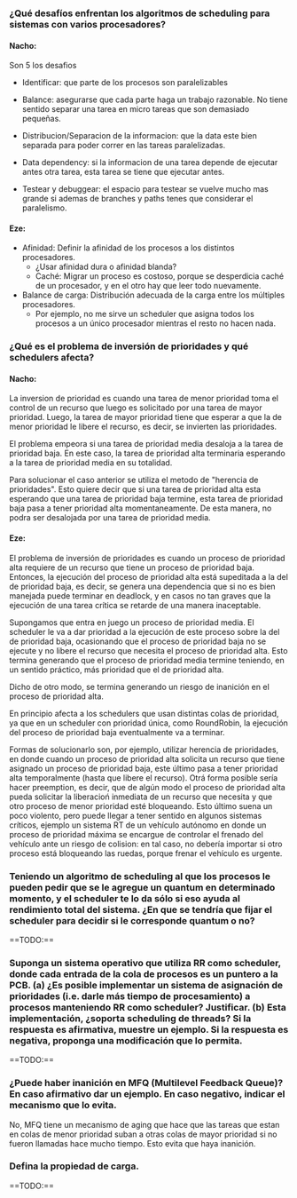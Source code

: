 ﻿### ¿Qué desafíos enfrentan los algoritmos de scheduling para sistemas con varios procesadores?

#### Nacho:
Son 5 los desafios

* Identificar: que parte de los procesos son paralelizables

* Balance: asegurarse que cada parte haga un trabajo razonable. No tiene sentido separar una tarea en micro tareas que son demasiado pequeñas.

* Distribucion/Separacion de la informacion: que la data este bien separada para poder correr en las tareas paralelizadas.

* Data dependency: si la informacion de una tarea depende de ejecutar antes otra tarea, esta tarea se tiene que ejecutar antes.

* Testear y debuggear: el espacio para testear se vuelve mucho mas grande si ademas de branches y paths tenes que considerar el paralelismo.  

#### Eze:

* Afinidad: Definir la afinidad de los procesos a los distintos procesadores.
	* ¿Usar afinidad dura o afinidad blanda?
	* Caché: Migrar un proceso es costoso, porque se desperdicia caché de un procesador, y en el otro hay que leer todo nuevamente.
* Balance de carga: Distribución adecuada de la carga entre los múltiples procesadores. 
	* Por ejemplo, no me sirve un scheduler que asigna todos los procesos a un único procesador mientras el resto no hacen nada.

### ¿Qué es el problema de inversión de prioridades y qué schedulers afecta?

#### Nacho:
La inversion de prioridad es cuando una tarea de menor prioridad toma el control de un recurso que luego es solicitado por una tarea de mayor prioridad. Luego, la tarea de mayor prioridad tiene que esperar a que la de menor prioridad le libere el recurso, es decir, se invierten las prioridades. 

El problema empeora si una tarea de prioridad media desaloja a la tarea de prioridad baja. En este caso, la tarea de prioridad alta terminaria esperando a la tarea de prioridad media en su totalidad. 

Para solucionar el caso anterior se utiliza el metodo de "herencia de prioridades". Esto quiere decir que si una tarea de prioridad alta esta esperando que una tarea de prioridad baja termine, esta tarea de prioridad baja pasa a tener prioridad alta momentaneamente. De esta manera, no podra ser desalojada por una tarea de prioridad media.

#### Eze:
El problema de inversión de prioridades es cuando un proceso de prioridad alta requiere de un recurso que tiene un proceso de prioridad baja. Entonces, la ejecución del proceso de prioridad alta está supeditada a la del de prioridad baja, es decir, se genera una dependencia que si no es bien manejada puede terminar en deadlock, y en casos no tan graves que la ejecución de una tarea crítica se retarde de una manera inaceptable.

Supongamos que entra en juego un proceso de prioridad media. El scheduler le va a dar prioridad a la ejecución de este proceso sobre la del de prioridad baja, ocasionando que el proceso de prioridad baja no se ejecute y no libere el recurso que necesita el proceso de prioridad alta. Esto termina generando que el proceso de prioridad media termine teniendo, en un sentido práctico, más prioridad que el de prioridad alta.

Dicho de otro modo, se termina generando un riesgo de inanición en el proceso de prioridad alta.

En principio afecta a los schedulers que usan distintas colas de prioridad, ya que en un scheduler con prioridad única, como RoundRobin, la ejecución del proceso de prioridad baja eventualmente va a terminar.

Formas de solucionarlo son, por ejemplo, utilizar herencia de prioridades, en donde cuando un proceso de prioridad alta solicita un recurso que tiene asignado un proceso de prioridad baja, este último pasa a tener prioridad alta temporalmente (hasta que libere el recurso). Otrá forma posible sería hacer preemption, es decir, que de algún modo el proceso de prioridad alta pueda solicitar la liberacioń inmediata de un recurso que necesita y que otro proceso de menor prioridad esté bloqueando. Esto último suena un poco violento, pero puede llegar a tener sentido en algunos sistemas críticos, ejemplo un sistema RT de un vehículo autónomo en donde un proceso de prioridad máxima se encargue de controlar el frenado del vehículo ante un riesgo de colision: en tal caso, no debería importar si otro proceso está bloqueando las ruedas, porque frenar el vehículo es urgente.

### Teniendo un algoritmo de scheduling al que los procesos le pueden pedir que se le agregue un quantum en determinado momento, y el scheduler te lo da sólo si eso ayuda al rendimiento total del sistema. ¿En que se tendría que fijar el scheduler para decidir si le corresponde quantum o no?

==TODO:==

### Suponga un sistema operativo que utiliza RR como scheduler, donde cada entrada de la cola de procesos es un puntero a la PCB. (a) ¿Es posible implementar un sistema de asignación de prioridades (i.e. darle más tiempo de procesamiento) a procesos manteniendo RR como scheduler? Justificar. (b) Esta implementación, ¿soporta scheduling de threads? Si la respuesta es afirmativa, muestre un ejemplo. Si la respuesta es negativa, proponga una modificación que lo permita.

==TODO:==

### ¿Puede haber inanición en MFQ (Multilevel Feedback Queue)? En caso afirmativo dar un ejemplo. En caso negativo, indicar el mecanismo que lo evita.

No, MFQ tiene un mecanismo de aging que hace que las tareas que estan en colas de menor prioridad suban a otras colas de mayor prioridad si no fueron llamadas hace mucho tiempo. Esto evita que haya inanición.

### Defina la propiedad de carga.

==TODO:==

